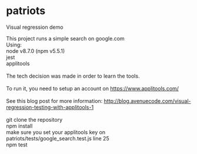 # patriots
Visual regression demo

This project runs a simple search on google.com
<br/>
Using:
<br/>
node v8.7.0 (npm v5.5.1)
<br/>
jest
<br/>
applitools
<br/><br/>
The tech decision was made in order to learn the tools.
<br/><br/>
To run it, you need to setup an account on https://www.applitools.com/
<br/><br/>
See this blog post for more information: http://blog.avenuecode.com/visual-regression-testing-with-applitools-1
<br/><br/>
git clone the repository
<br/>
npm install 
<br/>
make sure you set your applitools key on patriots/tests/google_search.test.js line 25
<br/>
npm test
